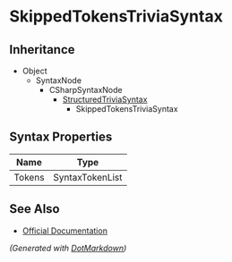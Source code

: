 # SkippedTokensTriviaSyntax

## Inheritance

* Object
  * SyntaxNode
    * CSharpSyntaxNode
      * [StructuredTriviaSyntax](StructuredTriviaSyntax.md)
        * SkippedTokensTriviaSyntax

## Syntax Properties

| Name   | Type            |
| ------ | --------------- |
| Tokens | SyntaxTokenList |

## See Also

* [Official Documentation](https://docs.microsoft.com/en-us/dotnet/api/microsoft.codeanalysis.csharp.syntax.skippedtokenstriviasyntax)


*\(Generated with [DotMarkdown](http://github.com/JosefPihrt/DotMarkdown)\)*